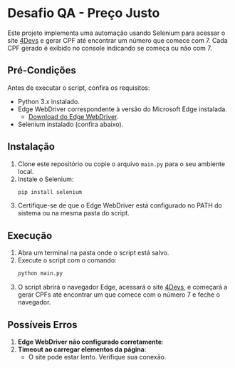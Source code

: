 # Desafio QA - Preço Justo

Este projeto implementa uma automação usando Selenium para acessar o site [4Devs](https://www.4devs.com.br/gerador_de_cpf) e gerar CPF até encontrar um número que comece com 7. Cada CPF gerado é exibido no console indicando se começa ou não com 7.


## Pré-Condições

Antes de executar o script, confira os requisitos:

- Python 3.x instalado.
- Edge WebDriver correspondente à versão do Microsoft Edge instalada.  
  - [Download do Edge WebDriver](https://developer.microsoft.com/en-us/microsoft-edge/tools/webdriver/).
- Selenium instalado (confira abaixo).


## Instalação

1. Clone este repositório ou copie o arquivo `main.py` para o seu ambiente local.
2. Instale o Selenium:
   ```bash
   pip install selenium
   ```
3. Certifique-se de que o Edge WebDriver está configurado no PATH do sistema ou na mesma pasta do script.


## Execução

1. Abra um terminal na pasta onde o script está salvo.
2. Execute o script com o comando:
   ```bash
   python main.py
   ```
3. O script abrirá o navegador Edge, acessará o site [4Devs](https://www.4devs.com.br/gerador_de_cpf), e começará a gerar CPFs até encontrar um que comece com o número 7 e feche o navegador.


## Possíveis Erros

1. **Edge WebDriver não configurado corretamente**:
2. **Timeout ao carregar elementos da página**:
   - O site pode estar lento. Verifique sua conexão.
